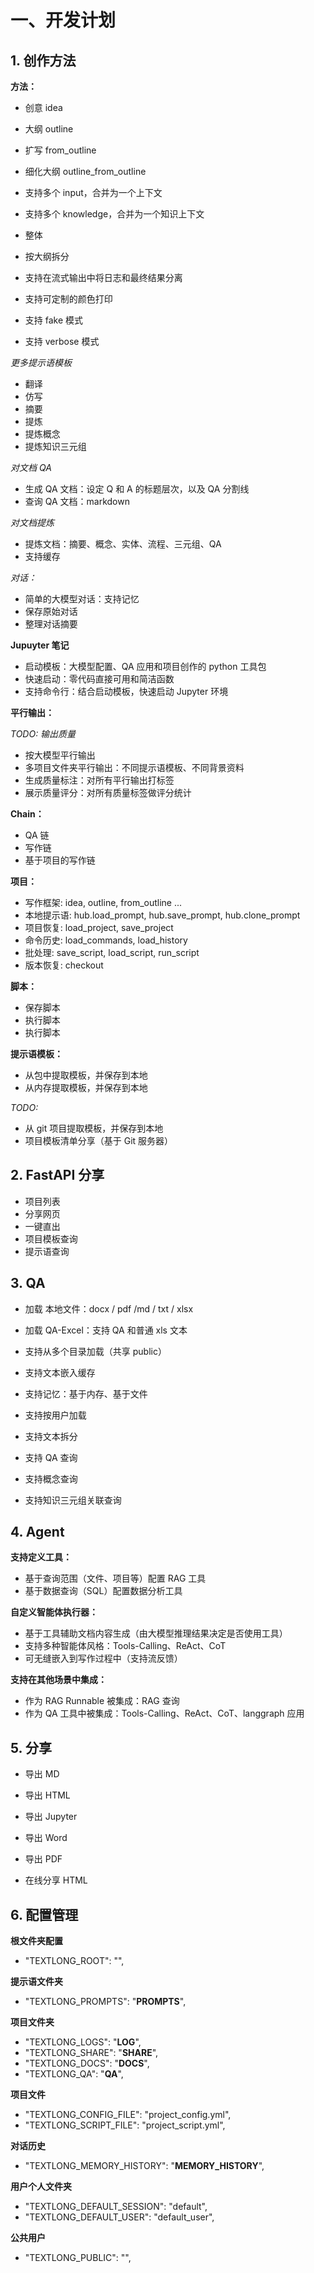 # 一、开发计划

## 1. 创作方法

**方法：**

- 创意 idea
- 大纲 outline
- 扩写 from_outline
- 细化大纲 outline_from_outline

- 支持多个 input，合并为一个上下文
- 支持多个 knowledge，合并为一个知识上下文

- 整体
- 按大纲拆分

- 支持在流式输出中将日志和最终结果分离
- 支持可定制的颜色打印
- 支持 fake 模式
- 支持 verbose 模式

_更多提示语模板_

- 翻译
- 仿写
- 摘要
- 提炼
- 提炼概念
- 提炼知识三元组

_对文档 QA_

- 生成 QA 文档：设定 Q 和 A 的标题层次，以及 QA 分割线
- 查询 QA 文档：markdown

_对文档提炼_

- 提炼文档：摘要、概念、实体、流程、三元组、QA
- 支持缓存

_对话：_

- 简单的大模型对话：支持记忆
- 保存原始对话
- 整理对话摘要

**Jupuyter 笔记**

- 启动模板：大模型配置、QA 应用和项目创作的 python 工具包
- 快速启动：零代码直接可用和简洁函数
- 支持命令行：结合启动模板，快速启动 Jupyter 环境

**平行输出：**

_TODO: 输出质量_

- 按大模型平行输出
- 多项目文件夹平行输出：不同提示语模板、不同背景资料
- 生成质量标注：对所有平行输出打标签
- 展示质量评分：对所有质量标签做评分统计

**Chain：**

- QA 链
- 写作链
- 基于项目的写作链

**项目：**

- 写作框架: idea, outline, from_outline ...
- 本地提示语: hub.load_prompt, hub.save_prompt, hub.clone_prompt
- 项目恢复: load_project, save_project
- 命令历史: load_commands, load_history
- 批处理: save_script, load_script, run_script
- 版本恢复: checkout

**脚本：**

- 保存脚本
- 执行脚本
- 执行脚本

**提示语模板：**

- 从包中提取模板，并保存到本地
- 从内存提取模板，并保存到本地

_TODO:_

- 从 git 项目提取模板，并保存到本地
- 项目模板清单分享（基于 Git 服务器）

## 2. FastAPI 分享

- 项目列表
- 分享网页
- 一键直出
- 项目模板查询
- 提示语查询

## 3. QA

- 加载 本地文件：docx / pdf /md / txt / xlsx
- 加载 QA-Excel：支持 QA 和普通 xls 文本
- 支持从多个目录加载（共享 public）
- 支持文本嵌入缓存
- 支持记忆：基于内存、基于文件
- 支持按用户加载

- 支持文本拆分
- 支持 QA 查询
- 支持概念查询
- 支持知识三元组关联查询

## 4. Agent

**支持定义工具：**

- 基于查询范围（文件、项目等）配置 RAG 工具
- 基于数据查询（SQL）配置数据分析工具

**自定义智能体执行器：**

- 基于工具辅助文档内容生成（由大模型推理结果决定是否使用工具）
- 支持多种智能体风格：Tools-Calling、ReAct、CoT
- 可无缝嵌入到写作过程中（支持流反馈）

**支持在其他场景中集成：**

- 作为 RAG Runnable 被集成：RAG 查询
- 作为 QA 工具中被集成：Tools-Calling、ReAct、CoT、langgraph 应用

## 5. 分享

- 导出 MD
- 导出 HTML
- 导出 Jupyter
- 导出 Word
- 导出 PDF

- 在线分享 HTML

## 6. 配置管理

**根文件夹配置**

- "TEXTLONG_ROOT": "",

**提示语文件夹**

- "TEXTLONG_PROMPTS": "**PROMPTS**",

**项目文件夹**

- "TEXTLONG_LOGS": "**LOG**",
- "TEXTLONG_SHARE": "**SHARE**",
- "TEXTLONG_DOCS": "**DOCS**",
- "TEXTLONG_QA": "**QA**",

**项目文件**

- "TEXTLONG_CONFIG_FILE": "project_config.yml",
- "TEXTLONG_SCRIPT_FILE": "project_script.yml",

**对话历史**

- "TEXTLONG_MEMORY_HISTORY": "**MEMORY_HISTORY**",

**用户个人文件夹**

- "TEXTLONG_DEFAULT_SESSION": "default",
- "TEXTLONG_DEFAULT_USER": "default_user",

**公共用户**

- "TEXTLONG_PUBLIC": "",
